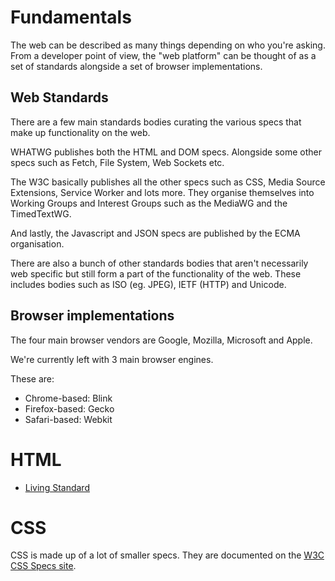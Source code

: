 # Fundamentals

The web can be described as many things depending on who you're asking. From a developer point of view, the "web platform" can be thought of as a set of standards alongside a set of browser implementations.

## Web Standards

There are a few main standards bodies curating the various specs that make up functionality on the web. 

WHATWG publishes both the HTML and DOM specs. Alongside some other specs such as Fetch, File System, Web Sockets etc.

The W3C basically publishes all the other specs such as CSS, Media Source Extensions, Service Worker and lots more. They organise themselves into Working Groups and Interest Groups such as the MediaWG and the TimedTextWG.

And lastly, the Javascript and JSON specs are published by the ECMA organisation.

There are also a bunch of other standards bodies that aren't necessarily web specific but still form a part of the functionality of the web. These includes bodies such as ISO (eg. JPEG), IETF (HTTP) and Unicode.

## Browser implementations

The four main browser vendors are Google, Mozilla, Microsoft and Apple.

We're currently left with 3 main browser engines.

These are:
- Chrome-based: Blink
- Firefox-based: Gecko
- Safari-based: Webkit

# HTML

- [Living Standard](https://html.spec.whatwg.org/dev/)

# CSS

CSS is made up of a lot of smaller specs. They are documented on the [W3C CSS Specs site](https://www.w3.org/Style/CSS/specs.en.html).



